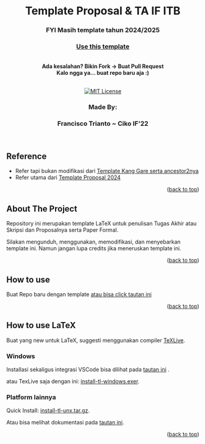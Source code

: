 <!-- Back to Top Link-->
<a name="readme-top"></a>


<br />
<div align="center">
  <h1 align="center">Template Proposal & TA IF ITB</h1>

  <h3>FYI Masih template tahun 2024/2025</h3>

  <p align="center">
    <a href="https://github.com/new?template_name=Template-Proposal-dan-TA-IF-ITB&template_owner=NoHaitch"><h3>Use this template</h3></a>
    <br/>
    <strong>Ada kesalahan? Bikin Fork -> Buat Pull Request</strong>
    <br/>
    <strong>Kalo ngga ya... buat repo baru aja :)</strong>
<br>
<br>

[![MIT License][license-shield]][license-url]

  </p>
</div>

<div align="center" id="contributor">
  <strong>
    <h3>Made By:</h3>
    <h3>Francisco Trianto ~ Ciko IF'22</h3>
  </strong>
  <br>
</div>

## Reference
- Refer tapi bukan modifikasi dari [Template Kang Gare serta ancestor2nya](https://github.com/IloveNooodles/ta-paper-latex-itb)
- Refer utama dari [Template Proposal 2024](https://github.com/NoHaitch/Template-Proposal-dan-TA-IF-ITB/blob/main/reference/Template-Proposal-2024.pdf)


<p align="right">(<a href="#readme-top">back to top</a>)</p>

## About The Project

Repository ini merupakan template LaTeX untuk penulisan Tugas Akhir atau Skripsi dan Proposalnya serta Paper Formal.

Silakan mengunduh, menggunakan, memodifikasi, dan menyebarkan template ini. Namun jangan lupa credits jika meneruskan template ini.

<p align="right">(<a href="#readme-top">back to top</a>)</p>


## How to use

Buat Repo baru dengan template [atau bisa click tautan ini](https://github.com/new?template_name=Template-Proposal-dan-TA-IF-ITB&template_owner=NoHaitch)

<p align="right">(<a href="#readme-top">back to top</a>)</p>


## How to use LaTeX

Buat yang new untuk LaTeX, suggesti menggunakan compiler [TeXLive](https://tug.org/texlive/). 

### Windows
Installasi sekaligus integrasi VSCode bisa dilihat pada [tautan ini](https://guillaumeblanchet.medium.com/using-latex-in-visual-studio-code-on-windows-121032043dad) .

atau TexLive saja dengan ini: [install-tl-windows.exer](https://mirror.ctan.org/systems/texlive/tlnet/install-tl-windows.exe).

### Platform lainnya

Quick Install: [install-tl-unx.tar.gz](https://mirror.ctan.org/systems/texlive/tlnet/install-tl-unx.tar.gz).

Atau bisa melihat dokumentasi pada [tautan ini](https://www.tug.org/texlive/acquire-netinstall.html).

<p align="right">(<a href="#readme-top">back to top</a>)</p>


<!-- MARKDOWN LINKS & IMAGES -->
[license-shield]: https://img.shields.io/badge/License-GNU3-yellow
[license-url]: https://github.com/NoHaitch/Template-Proposal-dan-TA-IF-ITB/blob/main/LICENSE